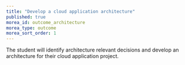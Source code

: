 ```yaml
---
title: "Develop a cloud application architecture"
published: true
morea_id: outcome_architecture
morea_type: outcome
morea_sort_order: 1
---
```

The student will identify architecture relevant decisions and develop an architecture for their cloud application project.